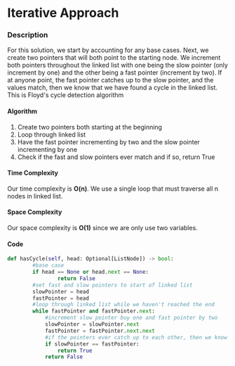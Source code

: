 # Iterative Approach
### Description
For this solution, we start by accounting for any base cases. Next, we create two pointers that will both point to the starting node. We increment both pointers throughout the linked list with one being the slow pointer (only increment by one) and the other being a fast pointer (increment by two). If at anyone point, the fast pointer catches up to the slow pointer, and the values match, then we know that we have found a cycle in the linked list. This is Floyd's cycle detection algorithm

#### Algorithm
1. Create two pointers both starting at the beginning
2. Loop through linked list
3. Have the fast pointer incrementing by two and the slow pointer incrementing by one
4. Check if the fast and slow pointers ever match and if so, return True

#### Time Complexity
Our time complexity is **O(n)**. We use a single loop that must traverse all n nodes in linked list.

#### Space Complexity
Our space complexity is **O(1)** since we are only use two variables.

#### Code
```python
def hasCycle(self, head: Optional[ListNode]) -> bool:
        #base case
        if head == None or head.next == None:
                return False
        #set fast and slow pointers to start of linked list       
        slowPointer = head
        fastPointer = head
        #loop through linked list while we haven't reached the end
        while fastPointer and fastPointer.next:
            #increment slow pointer buy one and fast pointer by two
            slowPointer = slowPointer.next
            fastPointer = fastPointer.next.next
            #if the pointers ever catch up to each other, then we know there is a cycle
            if slowPointer == fastPointer:
                return True
            return False 
```